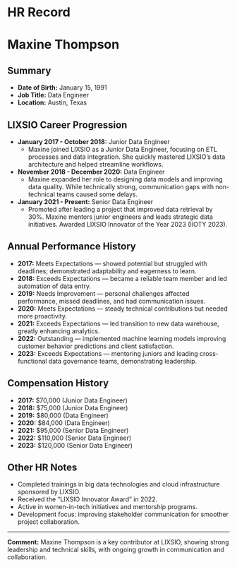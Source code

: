 # HR Record

# Maxine Thompson

## Summary
- **Date of Birth:** January 15, 1991  
- **Job Title:** Data Engineer  
- **Location:** Austin, Texas  

## LIXSIO Career Progression
- **January 2017 - October 2018:** Junior Data Engineer  
  * Maxine joined LIXSIO as a Junior Data Engineer, focusing on ETL processes and data integration. She quickly mastered LIXSIO’s data architecture and helped streamline workflows.  
- **November 2018 - December 2020:** Data Engineer  
  * Maxine expanded her role to designing data models and improving data quality. While technically strong, communication gaps with non-technical teams caused some delays.  
- **January 2021 - Present:** Senior Data Engineer  
  * Promoted after leading a project that improved data retrieval by 30%. Maxine mentors junior engineers and leads strategic data initiatives. Awarded LIXSIO Innovator of the Year 2023 (IIOTY 2023).

## Annual Performance History
- **2017:** Meets Expectations — showed potential but struggled with deadlines; demonstrated adaptability and eagerness to learn.  
- **2018:** Exceeds Expectations — became a reliable team member and led automation of data entry.  
- **2019:** Needs Improvement — personal challenges affected performance, missed deadlines, and had communication issues.  
- **2020:** Meets Expectations — steady technical contributions but needed more proactivity.  
- **2021:** Exceeds Expectations — led transition to new data warehouse, greatly enhancing analytics.  
- **2022:** Outstanding — implemented machine learning models improving customer behavior predictions and client satisfaction.  
- **2023:** Exceeds Expectations — mentoring juniors and leading cross-functional data governance teams, demonstrating leadership.

## Compensation History
- **2017:** $70,000 (Junior Data Engineer)  
- **2018:** $75,000 (Junior Data Engineer)  
- **2019:** $80,000 (Data Engineer)  
- **2020:** $84,000 (Data Engineer)  
- **2021:** $95,000 (Senior Data Engineer)  
- **2022:** $110,000 (Senior Data Engineer)  
- **2023:** $120,000 (Senior Data Engineer)  

## Other HR Notes
- Completed trainings in big data technologies and cloud infrastructure sponsored by LIXSIO.  
- Received the “LIXSIO Innovator Award” in 2022.  
- Active in women-in-tech initiatives and mentorship programs.  
- Development focus: improving stakeholder communication for smoother project collaboration.

---

**Comment:** Maxine Thompson is a key contributor at LIXSIO, showing strong leadership and technical skills, with ongoing growth in communication and collaboration.
